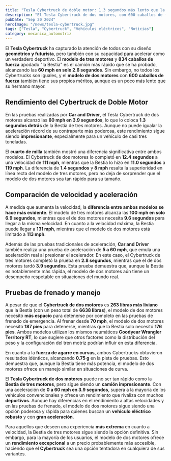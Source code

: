 ```yaml
---
title: "Tesla Cybertruck de doble motor: 1.3 segundos más lento que la bestia de tres motores"
description: "El Tesla Cybertruck de dos motores, con 600 caballos de fuerza, acelera de 0 a 60 mph en 3.9 segundos, aunque no iguala los 2.6 segundos de la versión de tres motores y 834 caballos."
pubDate: "Sep 20 2024"
heroImage: "/news/tesla-cybertruck.jpg"
tags: ["Tesla", "Cybertruck", "Vehículos eléctricos", "Noticias"]
category: mecanica_automotriz
---
```


El **Tesla Cybertruck** ha capturado la atención de todos con su diseño **geométrico y futurista**, pero también con su capacidad para acelerar como un verdadero deportivo. El **modelo de tres motores** y **834 caballos de fuerza** apodado "la Bestia" es el camión más rápido que se ha probado, alcanzando las **60 mph en solo 2.6 segundos**. Sin embargo, no todos los Cybertrucks son iguales, y el **modelo de dos motores** con **600 caballos de fuerza** también tiene sus propios méritos, aunque es un poco más lento que su hermano mayor.

## Rendimiento del Cybertruck de Doble Motor

En las pruebas realizadas por **Car and Driver**, el Tesla Cybertruck de dos motores alcanzó las **60 mph en 3.9 segundos**, lo que lo coloca **1.3 segundos detrás** de la Bestia de tres motores. Aunque no puede igualar la aceleración récord de su contraparte más poderosa, este rendimiento sigue siendo **impresionante**, especialmente para un vehículo de casi tres toneladas.

El **cuarto de milla** también mostró una diferencia significativa entre ambos modelos. El Cybertruck de dos motores lo completó en **12.4 segundos** a una velocidad de **111 mph**, mientras que la Bestia lo hizo en **11.0 segundos** a **119 mph**. La diferencia de **1.4 segundos** y **8 mph** resalta la superioridad en línea recta del modelo de tres motores, pero no deja de sorprender que el modelo de dos motores sea tan rápido para su tamaño.

## Comparación de velocidad y aceleración

A medida que aumenta la velocidad, la **diferencia entre ambos modelos se hace más evidente**. El modelo de tres motores alcanza las **100 mph en solo 6.9 segundos**, mientras que el de dos motores necesita **9.6 segundos** para llegar a la misma velocidad. En cuanto a la velocidad máxima, la Bestia puede llegar a **131 mph**, mientras que el modelo de dos motores está limitado a **113 mph**.

Además de las pruebas tradicionales de aceleración, **Car and Driver** también realiza una prueba de aceleración de **5 a 60 mph**, que emula una aceleración real al presionar el acelerador. En este caso, el Cybertruck de tres motores completó la prueba en **2.8 segundos**, mientras que el de dos motores tardó **3.9 segundos**. Esta prueba demuestra que, aunque la Bestia es notablemente más rápida, el modelo de dos motores aún tiene un desempeño respetable en situaciones del mundo real.

## Pruebas de frenado y manejo

A pesar de que el **Cybertruck de dos motores** es **263 libras más liviano** que la Bestia (con un peso total de **6638 libras**), el modelo de dos motores necesitó **más espacio** para detenerse por completo en las pruebas de frenado de emergencia. Al frenar desde **70 mph**, el modelo de dos motores necesitó **187 pies** para detenerse, mientras que la Bestia solo necesitó **176 pies**. Ambos modelos utilizan los mismos neumáticos **Goodyear Wrangler Territory RT**, lo que sugiere que otros factores como la distribución del peso y la configuración del tren motriz podrían influir en esta diferencia.

En cuanto a la **fuerza de agarre en curvas**, ambos Cybertrucks obtuvieron resultados idénticos, alcanzando **0.75 g** en la pista de pruebas. Esto demuestra que, aunque la Bestia tiene más potencia, el modelo de dos motores ofrece un manejo similar en situaciones de curva.

El **Tesla Cybertruck de dos motores** puede no ser tan rápido como la **Bestia de tres motores**, pero sigue siendo un **camión impresionante**. Con una aceleración de **0 a 60 mph en 3.9 segundos**, supera a la mayoría de los vehículos convencionales y ofrece un rendimiento que rivaliza con muchos **deportivos**. Aunque hay diferencias en el rendimiento a altas velocidades y en las pruebas de frenado, el modelo de dos motores sigue siendo una opción poderosa y rápida para quienes buscan un **vehículo eléctrico robusto** y con **gran aceleración**.

Para aquellos que deseen una experiencia **más extrema** en cuanto a velocidad, la Bestia de tres motores sigue siendo la opción definitiva. Sin embargo, para la mayoría de los usuarios, el modelo de dos motores ofrece un **rendimiento excepcional** a un precio probablemente más accesible, haciendo que el **Cybertruck** sea una opción tentadora en cualquiera de sus variantes.


